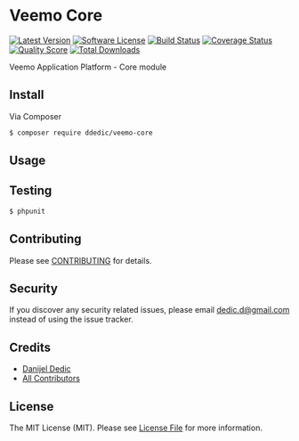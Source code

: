 # Veemo Core

[![Latest Version](https://img.shields.io/github/release/thephpleague/:package_name.svg?style=flat-square)](https://github.com/ddedic/veemo-core/releases)
[![Software License](https://img.shields.io/badge/license-MIT-brightgreen.svg?style=flat-square)](LICENSE.md)
[![Build Status](https://img.shields.io/travis/ddedic/veemo-core/master.svg?style=flat-square)](https://travis-ci.org/ddedic/veemo-core)
[![Coverage Status](https://img.shields.io/scrutinizer/coverage/g/ddedic/veemo-core.svg?style=flat-square)](https://scrutinizer-ci.com/g/ddedic/veemo-core/code-structure)
[![Quality Score](https://img.shields.io/scrutinizer/g/ddedic/veemo-core.svg?style=flat-square)](https://scrutinizer-ci.com/g/ddedic/veemo-core)
[![Total Downloads](https://img.shields.io/packagist/dt/ddedic/veemo-core.svg?style=flat-square)](https://packagist.org/packages/ddedic/veemo-core)

Veemo Application Platform - Core module

## Install

Via Composer

``` bash
$ composer require ddedic/veemo-core
```

## Usage



## Testing

``` bash
$ phpunit
```

## Contributing

Please see [CONTRIBUTING](CONTRIBUTING.md) for details.

## Security

If you discover any security related issues, please email dedic.d@gmail.com instead of using the issue tracker.

## Credits

- [Danijel Dedic](https://github.com/ddedic)
- [All Contributors](../../contributors)

## License

The MIT License (MIT). Please see [License File](LICENSE.md) for more information.